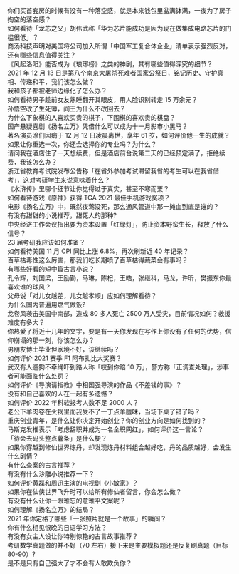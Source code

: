你们买首套房的时候有没有一种落空感，就是本来钱包里盆满钵满，一夜为了房子掏空的落空感？  
如何看待「龙芯之父」胡伟武称「华为芯片能成功是因为现在做集成电路芯片的门槛很低」？  
商汤科技声明对美国将公司加入所谓「中国军工复合体企业」清单表示强烈反对，还有哪些信息值得关注？  
《风起洛阳》能否成为《琅琊榜》之类的神剧，其有哪些值得深究的细节？  
2021 年 12 月 13 日是第八个南京大屠杀死难者国家公祭日，铭记历史、守护真相、传递和平，我们该怎么做？  
我和孩子都被老师边缘化了怎么办？  
如何看待男子趁前女友熟睡翻开其眼皮，用人脸识别转走 15 万余元？  
孙悟空改了生死簿，阎王为什么不改回去？  
为什么下象棋的人喜欢买贵的棋子，下围棋的喜欢贵的棋盘？  
国产悬疑喜剧《扬名立万》凭借什么可以成为十一月影市小黑马？  
著名演员涂们因病于 12 月 12 日凌晨离世，享年 61 岁，如何评价他一生的成就？  
如果让你重选一次，你还会选择你的专业吗？为什么？  
请问我在酒店住了一天想续费，但是酒店前台说第二天的已经预定满了，拒绝续费，我该怎么办？  
浙江省教育考试院发布公告称「在省外参加考试滞留我省的考生可以在我省借考」，这对考研学生来说意味着什么？  
《水浒传》里哪个细节让你觉得过于真实，甚至不寒而栗？  
如何看待游戏《原神》获得 TGA 2021 最佳手机游戏奖项？  
电影《扬名立万》中，既然夜莺没死，那么通风管道中那一摊血到底是谁的？  
有没有甜甜的小说推荐，甜死人的那种?  
中央经济工作会议指出要为资本设置「红绿灯」，防止资本野蛮生长，释放了什么信号？  
23 届考研我应该如何准备？  
如何看待美国 11 月 CPI 同比上涨 6.8%，再次刷新近 40 年记录？  
百草枯毒性这么厉害，那我们吃长期喷了百草枯得蔬菜会有事吗？  
有哪些好看的短中篇古言小说？  
孔令辉，刘国梁，王励勤，马琳，陈杞，王皓，张继科，马龙，许昕，樊振东你最喜欢谁的球风？  
父母说「对儿女越差，儿女越孝顺」应如何理解看待？  
为什么国内普遍用燃气做饭?  
龙卷风袭击美国中南部，造成 80 多人死亡 2500 万人受灾，目前情况如何？救援难度有多大？  
你热爱了将近十几年的文字，要是有一天你发现在写作上你没有了任何的优势，信仰崩塌的那一刻，你该怎么办？  
男朋友博士毕业但家境不好，该继续吗？  
如何评价 2021 赛季 F1 阿布扎比大奖赛？  
武汉有人遛狗不牵绳吓到路人称「咬到你赔 10 万」，警方称「正调查处理」，涉事者可能面临什么处罚？  
如何评价《导演请指教》中相国强导演的作品《不差钱的事》？  
没有和自己喜欢的人在一起有多遗憾？  
如何评价 2022 年科软报考人数不足 2000 人？  
老公下羊肉卷在火锅里而我受不了一丁点羊膻味，当场下桌了错了吗？  
重庆创业青年，是什么让你决定开始创业？你的创业方向是如何找到的？  
马斯克发推表示「考虑辞职并成为一名全职网红」，如何评价这一言论？  
「待会去码头整点薯条」是什么梗？  
如果你穿越到修仙世界炼丹，却发现炼丹材料组合越好吃，丹的品质越好，会发生什么剧情？  
有什么查案的古言推荐？  
有没有什么沙雕小说推荐一下？  
如何评价黄磊和周迅主演的电视剧《小敏家》？  
如果你在仙侠世界飞升时可以给所有修仙者留言，你会怎么做？  
有没有什么让你一眼难忘的意难平文案呢？  
如何理解《扬名立万》的结局？  
2021 年你定格了哪些「一张照片就是一个故事」的瞬间？  
你有什么相见恨晚的日语学习方法？  
有没有女主人设让你特别惊艳的古言故事推荐？  
考研数学真题做的并不好（70 左右）接下来是主要模拟题还是反复刷真题（目标 80-90）?  
是不是只有自己强大了才不会有人敢欺负你？  
